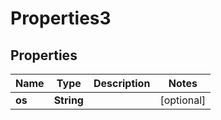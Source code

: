 

# Properties3


## Properties

| Name | Type | Description | Notes |
|------------ | ------------- | ------------- | -------------|
|**os** | **String** |  |  [optional] |



